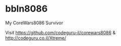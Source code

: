bbln8086
========

My CoreWars8086 Survivor

Visit https://github.com/codeguru-il/corewars8086 & http://codeguru.co.il/Xtreme/